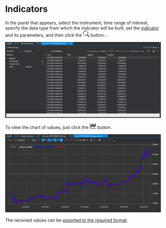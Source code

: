 # Indicators

In the panel that appears, select the instrument, time range of interest, specify the data type from which the indicator will be built, set the [indicator](../../../api/indicators/list_of_indicators.md) and its parameters, and then click the ![hydra find](../../../../images/hydra_find.png) button: :

![hydra export indicator](../../../../images/hydra_export_indicator.png)

To view the chart of values, just click the ![hydra candles](../../../../images/hydra_candles.png) button.

![hydra export indicator view](../../../../images/hydra_export_indicator_view.png)

The received values can be [exported to the required format](../export_data.md).
